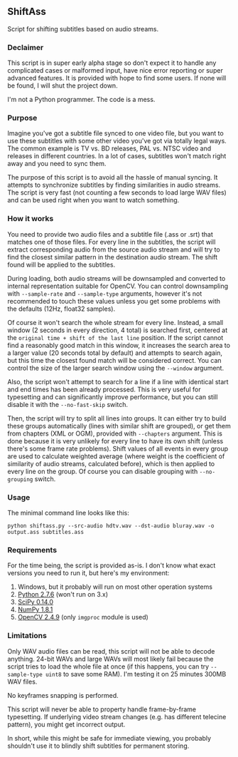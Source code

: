 ## ShiftAss ##
Script for shifting subtitles based on audio streams.

### Declaimer ###
This script is in super early alpha stage so don't expect it to handle any complicated cases or malformed input, have nice error reporting or super advanced features. It is provided with hope to find some users. If none will be found, I will shut the project down.

I'm not a Python programmer. The code is a mess.

### Purpose
Imagine you've got a subtitle file synced to one video file, but you want to use these subtitles with some other video you've got via totally legal ways. The common example is TV vs. BD releases, PAL vs. NTSC video and releases in different countries. In a lot of cases, subtitles won't match right away and you need to sync them.

The purpose of this script is to avoid all the hassle of manual syncing. It attempts to synchronize subtitles by finding similarities in audio streams. The script is very fast (not counting a few seconds to load large WAV files) and can be used right when you want to watch something.

### How it works
You need to provide two audio files and a subtitle file (.ass or .srt) that matches one of those files. For every line in the subtitles, the script will extract corresponding audio from the source audio stream and will try to find the closest similar pattern in the destination audio stream. The shift found will be applied to the subtitles.

During loading, both audio streams will be downsampled and converted to internal representation suitable for OpenCV. You can control downsampling with `--sample-rate` and `--sample-type` arguments, however it's not recommended to touch these values unless you get some problems with the defaults (12Hz, float32 samples).

Of course it won't search the whole stream for every line. Instead, a small window (2 seconds in every direction, 4 total) is searched first, centered at the `original time + shift of the last line` position. If the script cannot find a reasonably good match in this window, it increases the search area to a larger value (20 seconds total by default) and attempts to search again, but this time the closest found match will be considered correct. You can control the size of the larger search window using the `--window` argument.

Also, the script won't attempt to search for a line if a line with identical start and end times has been already processed. This is very useful for typesetting and can significantly improve performance, but you can still disable it with the `--no-fast-skip` switch.

Then, the script will try to split all lines into groups. It can either try to build these groups automatically (lines with similar shift are grouped), or get them from chapters (XML or OGM), provided with `--chapters` argument. This is done because it is very unlikely for every line to have its own shift (unless there's some frame rate problems). Shift values of all events in every group are used to calculate weighted average (where weight is the coefficient of similarity of audio streams, calculated before), which is then applied to every line on the group. Of course you can disable grouping with `--no-grouping` switch.

### Usage
The minimal command line looks like this:
```
python shiftass.py --src-audio hdtv.wav --dst-audio bluray.wav -o output.ass subtitles.ass
```

### Requirements
For the time being, the script is provided as-is. I don't know what exact versions you need to run it, but here's my environment:

1. Windows, but it probably will run on most other operation systems
2. [Python 2.7.6][1] (won't run on 3.x)
3. [SciPy 0.14.0][2]
4. [NumPy 1.8.1][3]
5. [OpenCV 2.4.9][4] (only `imgproc` module is used)


### Limitations
Only WAV audio files can be read, this script will not be able to decode anything. 24-bit WAVs and large WAVs  will most likely fail because the script tries to load the whole file at once (if this happens, you can try `--sample-type uint8` to save some RAM). I'm testing it on 25 minutes 300MB WAV files.

No keyframes snapping is performed.  

This script will never be able to property handle frame-by-frame typesetting. If underlying video stream changes (e.g. has different telecine pattern), you might get incorrect output.

In short, while this might be safe for immediate viewing, you probably shouldn't use it to blindly shift subtitles for permanent storing.


  [1]: https://www.python.org/download/releases/2.7.6/
  [2]: http://www.scipy.org/
  [3]: http://www.numpy.org/
  [4]: http://opencv.org/